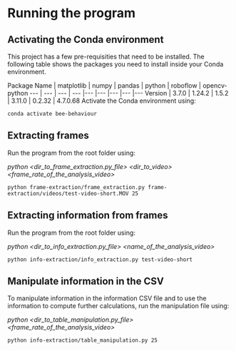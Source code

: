 # Running the program

## Activating the Conda environment
This project has a few pre-requisities that need to be installed. The following table shows the packages you need to install inside your Conda environment.

Package Name | matplotlib | numpy | pandas | python | roboflow | opencv-python
--- | --- | --- | --- |--- |--- |--- |--- |---
Version | 3.7.0 | 1.24.2 | 1.5.2 | 3.11.0 | 0.2.32 | 4.7.0.68
Activate the Conda environment using:

`conda activate bee-behaviour`

## Extracting frames
Run the program from the root folder using:

*python <dir_to_frame_extraction.py_file> <dir_to_video> <frame_rate_of_the_analysis_video>*

`python frame-extraction/frame_extraction.py frame-extraction/videos/test-video-short.MOV 25`

## Extracting information from frames
Run the program from the root folder using:

*python <dir_to_info_extraction.py_file> <name_of_the_analysis_video>*

`python info-extraction/info_extraction.py test-video-short`

## Manipulate information in the CSV
To manipulate information in the information CSV file and to use the information to compute further calculations, run the manipulation file using:

*python <dir_to_table_manipulation.py_file> <frame_rate_of_the_analysis_video>*

`python info-extraction/table_manipulation.py 25`